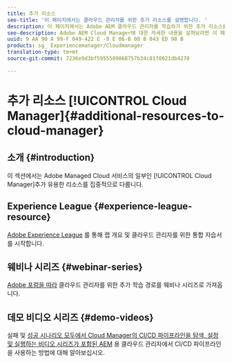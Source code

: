 ```yaml
---
title: 추가 리소스
seo-title: '이 페이지에서는 클라우드 관리자를 위한 추가 리소스를 설명합니다. '
description: 이 페이지에서는 Adobe AEM 클라우드 관리자를 학습하기 위한 추가 리소스를 다룹니다.
seo-description: Adobe AEM Cloud Manager에 대한 자세한 내용을 살펴보려면 이 페이지를 따르십시오.
uuid: 9 AA 90 A 99-F 049-422 E -9 E 06-B 00 B 843 ED 98 B
products: sg_ Experiencemanager/Cloudmanager
translation-type: tm+mt
source-git-commit: 7236e9d3bf5955509068757b34c81f0021db4270

---
```



# 추가 리소스 [!UICONTROL Cloud Manager]{#additional-resources-to-cloud-manager}

## 소개 {#introduction}

이 섹션에서는 Adobe Managed Cloud 서비스의 일부인 [!UICONTROL Cloud Manager]추가 유용한 리소스를 집중적으로 다룹니다.

## Experience League {#experience-league-resource}

[Adobe Experience League](https://expleague.azureedge.net/labs/L722/index.html) 를 통해 랩 개요 및 클라우드 관리자를 위한 통합 자습서를 시작합니다.

## 웨비나 시리즈 {#webinar-series}

[Adobe 포럼을 따라](https://forums.adobe.com/message/11061595) 클라우드 관리자를 위한 추가 학습 경로를 웨비나 시리즈로 가져옵니다.

## 데모 비디오 시리즈 {#demo-videos}

실패 및 [성공 시나리오 모두에서 Cloud Manager의 CI/CD 파이프라인을 탐색, 설정 및 실행하는 비디오 시리즈가 포함된 AEM](https://helpx.adobe.com/experience-manager/kt/platform-repository/using/cloud-manager-cicd-pipeline-feature-video-use.html)
용 클라우드 관리자에서 CI/CD 파이프라인을 사용하는 방법에 대해 알아보십시오.